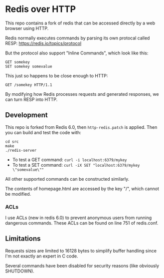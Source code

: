 # Redis over HTTP

This repo contains a fork of redis that can be accessed directly by a web browser using HTTP.

Redis normally executes commands by parsing its own protocal called RESP: https://redis.io/topics/protocol

But the protocol also support "Inline Commands", which look like this:
```
GET somekey
SET somekey somevalue
```

This just so happens to be close enough to HTTP:

```
GET /somekey HTTP/1.1
```

By modifying how Redis processes requests and generated responses, we can turn RESP into HTTP.

## Development

This repo is forked from Redis 6.0, then `http-redis.patch` is applied.
Then you can build and test the code with:
```
cd src
make
./redis-server
```

* To test a GET command: `curl -i localhost:6379/mykey`
* To test a SET command: `curl -iX SET "localhost:6379/mykey \"somevalue\""`

All other supported commands can be constructed similarly.

The contents of homepage.html are accessed by the key "/", which cannot be modified.

### ACLs

I use ACLs (new in redis 6.0) to prevent anonymous users from running dangerous commands.
These ACLs can be found on line 751 of redis.conf.

## Limitations

Requests sizes are limited to 16128 bytes to simplify buffer handling since I'm not exactly an expert in C code.

Several commands have been disabled for security reasons (like obviously SHUTDOWN).
